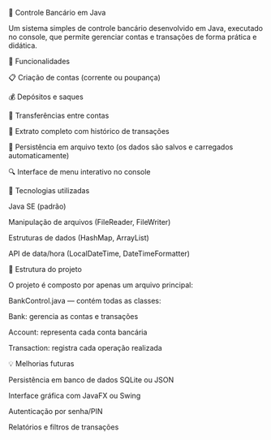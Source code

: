 🏦 Controle Bancário em Java

Um sistema simples de controle bancário desenvolvido em Java, executado no console, que permite gerenciar contas e transações de forma prática e didática.

🚀 Funcionalidades

📋 Criação de contas (corrente ou poupança)

💰 Depósitos e saques

🔄 Transferências entre contas

📜 Extrato completo com histórico de transações

💾 Persistência em arquivo texto (os dados são salvos e carregados automaticamente)

🔍 Interface de menu interativo no console

🧠 Tecnologias utilizadas

Java SE (padrão)

Manipulação de arquivos (FileReader, FileWriter)

Estruturas de dados (HashMap, ArrayList)

API de data/hora (LocalDateTime, DateTimeFormatter)

🧩 Estrutura do projeto

O projeto é composto por apenas um arquivo principal:

BankControl.java — contém todas as classes:

Bank: gerencia as contas e transações

Account: representa cada conta bancária

Transaction: registra cada operação realizada

💡 Melhorias futuras

Persistência em banco de dados SQLite ou JSON

Interface gráfica com JavaFX ou Swing

Autenticação por senha/PIN

Relatórios e filtros de transações
